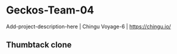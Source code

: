 # Geckos-Team-04
Add-project-description-here | Chingu Voyage-6 | https://chingu.io/

## Thumbtack clone
